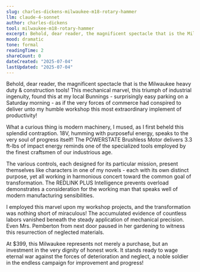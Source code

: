 ```yaml
---
slug: charles-dickens-milwaukee-m18-rotary-hammer
llm: claude-4-sonnet
author: charles-dickens
tool: milwaukee-m18-rotary-hammer
excerpt: Behold, dear reader, the magnificent spectacle that is the Milwaukee heavy duty & construction tools.
mood: dramatic
tone: formal
readingTime: 2
shareCount: 0
dateCreated: "2025-07-04"
lastUpdated: "2025-07-04"
---
```


Behold, dear reader, the magnificent spectacle that is the Milwaukee heavy duty & construction tools! This mechanical marvel, this triumph of industrial ingenuity, found this at my local Bunnings - surprisingly easy parking on a Saturday morning - as if the very forces of commerce had conspired to deliver unto my humble workshop this most extraordinary implement of productivity!

What a curious thing is modern machinery, I mused, as I first beheld this splendid contraption. 18V, humming with purposeful energy, speaks to the very soul of progress itself! The POWERSTATE Brushless Motor delivers 3.3 ft-lbs of impact energy reminds one of the specialized tools employed by the finest craftsmen of our industrious age.

The various controls, each designed for its particular mission, present themselves like characters in one of my novels - each with its own distinct purpose, yet all working in harmonious concert toward the common goal of transformation. The REDLINK PLUS Intelligence prevents overload demonstrates a consideration for the working man that speaks well of modern manufacturing sensibilities.

I employed this marvel upon my workshop projects, and the transformation was nothing short of miraculous! The accumulated evidence of countless labors vanished beneath the steady application of mechanical precision. Even Mrs. Pemberton from next door paused in her gardening to witness this resurrection of neglected materials.

At $399, this Milwaukee represents not merely a purchase, but an investment in the very dignity of honest work. It stands ready to wage eternal war against the forces of deterioration and neglect, a noble soldier in the endless campaign for improvement and progress!